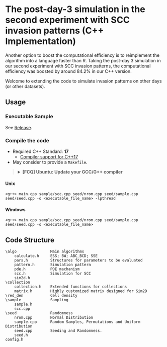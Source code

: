 # The post-day-3 simulation in the second experiment with SCC invasion patterns (C++ Implementation)

Another option to boost the computational efficiency is to reimplement the algorithm into a language faster than R. Taking the post-day 3 simulation in our second experiment with SCC invasion patterns, the computational efficiency was boosted by around $84.2\%$ in our C++ version. 

Welcome to extending the code to simulate invasion patterns on other days (or other datasets).

## Usage

### Executable Sample

See [Release](https://github.com/ycx12341/2D-sim-res/releases).

### Compile the code

- Required C++ Standard: **17**
  - [Compiler support for C++17](https://en.cppreference.com/w/cpp/compiler_support/17)
- May consider to provide a `Makefile`.

> <details>
> <summary><b>[FCQ] Ubuntu: Update your GCC/G++ compiler</b></summary>
> 
> 1. Adding PPA source:
>    `add-apt-repository ppa:ubuntu-toolchain-r/test`
> 2. Update apt:
>    `sudo apt update`
> 3. Install GCC/G++ v11:
>    `sudo apt install gcc-11 g++-11`
> 4. Switch to installed GCC/G++ version:
>    `sudo update-alternatives --install /usr/bin/gcc gcc /usr/bin/gcc-11 10`
>    `sudo update-alternatives --install /usr/bin/g++ g++ /usr/bin/g++-11 10`
> 5. Check version number:
>    `gcc --version`
>    `g++ --version`
> 
> </details>

#### Unix

```
<g++> main.cpp sample/scc.cpp seed/nrom.cpp seed/sample.cpp seed/seed.cpp -o <executable_file_name> -lpthread
```

#### Windows

```
<g++> main.cpp sample/scc.cpp seed/nrom.cpp seed/sample.cpp seed/seed.cpp -o <executable_file_name>
```

## Code Structure

```
\algo				Main algorithms
	calculate.h		ESS; BW; ABC_BCD; SSE
	pars.h			Structures for parameters to be evaluated
	pattern.h		Simulation pattern
	pde.h			PDE machanism
	scc.h			Simulation for SCC
	sim2d.h
\collection
	collection.h	Extended functions for collections
	matrix.h		Highly customized matrix designed for Sim2D
\red_den			Cell density
\sample				Sampling 
	sample.h		
	scc.cpp			
\seed				Randomness
	nrom.cpp		Normal Distribution
	sample.cpp		Random Samples, Permutations and Uniform Distribution
	seed.cpp		Seeding and Randomness.
	seed.h			
config.h
```

